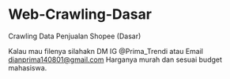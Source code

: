 # Web-Crawling-Dasar
Crawling Data Penjualan Shopee (Dasar)

Kalau mau filenya silahakn DM IG @Prima_Trendi atau Email dianprima140801@gmail.com 
Harganya murah dan sesuai budget mahasiswa.
